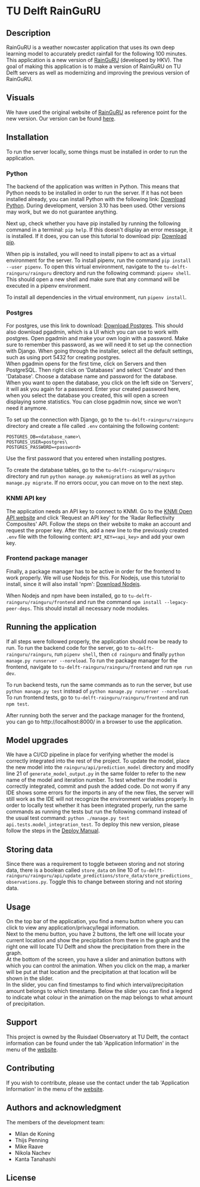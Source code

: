 # TU Delft RainGuRU

## Description
RainGuRU is a weather nowcaster application that uses its own deep learning model to accurately predict rainfall for the following 100 minutes.
This application is a new version of [RainGuRU](https://rainguru.hkvservices.nl) (developed by HKV). The goal of making this application is to make a version of RainGuRU on TU Delft servers as well as modernizing and improving the previous version of RainGuRU.

## Visuals
We have used the original website of [RainGuRU](https://rainguru.hkvservices.nl) as reference point for the new version.
Our version can be found [here](http://rainguru.tudelft.nl).

## Installation
To run the server locally, some things must be installed in order to run the application.

### Python
The backend of the application was written in Python. This means that Python needs to be installed in order to run the server. If it has not been installed already, you can install Python with the following link: [Download Python](https://www.python.org/downloads/). During development, version 3.10 has been used. Other versions may work, but we do not guarantee anything.

Next up, check whether you have pip installed by running the following command in a terminal: ```pip help```. If this doesn't display an error message, it is installed. If it does, you can use this tutorial to download pip: [Download pip](https://www.geeksforgeeks.org/how-to-install-pip-on-windows/).

When pip is installed, you will need to install pipenv to act as a virtual environment for the server. To install pipenv, run the command ```pip install --user pipenv```. To open this virtual environment, navigate to the `tu-delft-rainguru/rainguru` directory and run the following command: `pipenv shell`. This should open a new shell and make sure that any command will be executed in a pipenv environment.

To install all dependencies in the virtual environment, run `pipenv install`.

### Postgres
For postgres, use this link to download: [Download Postgres](https://www.enterprisedb.com/downloads/postgres-postgresql-downloads). This should also download pgadmin, which is a UI which you can use to work with postgres. Open pgadmin and make your own login with a password. Make sure to remember this password, as we will need it to set up the connection with Django. When going through the installer, select all the default settings, such as using port 5432 for creating postgres.  
When pgadmin opens for the first time, click on Servers and then PostgreSQL. Then right click on 'Databases' and select 'Create' and then 'Database'. Choose a database name and password for the database.  
When you want to open the database, you click on the left side on 'Servers', it will ask you again for a password. Enter your created password here, when you select the database you created, this will open a screen displaying some statistics. You can close pgadmin now, since we won't need it anymore.

To set up the connection with Django, go to the ```tu-delft-rainguru/rainguru``` directory and create a file called `.env` containing the following content:
```
POSTGRES_DB=<database_name>\
POSTGRES_USER=postgres\
POSTGRES_PASSWORD=<password>
```
Use the first password that you entered when installing postgres.

To create the database tables, go to the ```tu-delft-rainguru/rainguru``` directory and run `python manage.py makemigrations` as well as `python manage.py migrate`.
If no errors occur, you can move on to the next step.

### KNMI API key
The application needs an API key to connect to KNMI. Go to the [KNMI Open API website](https://developer.dataplatform.knmi.nl/apis) and click 'Request an API key' for the 'Radar Reflectivity Composites' API.
Follow the steps on their website to make an account and request the proper key. After this, add a new line to the previously created `.env` file with the following content:
`API_KEY=<api_key>` and add your own key.

### Frontend package manager
Finally, a package manager has to be active in order for the frontend to work properly. We will use Nodejs for this.
For Nodejs, use this tutorial to install, since it will also install 'npm': [Download Nodejs](https://kinsta.com/blog/how-to-install-node-js/#how-to-install-nodejs-and-npm).

When Nodejs and npm have been installed, go to `tu-delft-rainguru/rainguru/frontend` and run the command `npm install --legacy-peer-deps`. This should install all necessary node modules.


## Running the application
If all steps were followed properly, the application should now be ready to run. 
To run the backend code for the server, go to `tu-delft-rainguru/rainguru`, run `pipenv shell`, then `cd rainguru` and finally `python manage.py runserver --noreload`.
To run the package manager for the frontend, navigate to `tu-delft-rainguru/rainguru/frontend` and run `npm run dev`.

To run backend tests, run the same commands as to run the server, but use `python manage.py test` instead of `python manage.py runserver --noreload`.
To run frontend tests, go to `tu-delft-rainguru/rainguru/frontend` and run `npm test`.

After running both the server and the package manager for the frontend, you can go to http://localhost:8000/ in a browser to use the application.

## Model upgrades
We have a CI/CD pipeline in place for verifying whether the model is correctly integrated into the rest of the project. 
To update the model, place the new model into the ```rainguru/api/prediction_model``` directory and modify line 21 of ```generate_model_output.py``` in the same folder to refer to the new name of the model and iteration number. 
To test whether the model is correctly integrated, commit and push the added code.
Do not worry if any IDE shows some errors for the imports in any of the new files, the server will still work as the IDE will not recognize the environment variables properly.
In order to locally test whether it has been integrated properly, run the same commands as running the tests but run the following command instead of the usual test command:
```python ./manage.py test api.tests.model_integration_test```. To deploy this new version, please follow the steps in the [Deploy Manual](deploy_manual.md).

## Storing data
Since there was a requirement to toggle between storing and not storing data, there is a boolean called `store_data` on line 10 of `tu-delft-rainguru/rainguru/api/update_predictions/store_data/store_predictions_observations.py`.
Toggle this to change between storing and not storing data.


## Usage
On the top bar of the application, you find a menu button where you can click to view any application/privacy/legal information.  
Next to the menu button, you have 2 buttons, the left one will locate your current location and show the precipitation from there in the graph and the right one will locate TU Delft and show the precipitation from there in the graph.  
At the bottom of the screen, you have a slider and animation buttons with which you can control the animation. When you click on the map, a marker will be put at that location and the precipitation at that location will be shown in the slider.  
In the slider, you can find timestamps to find which interval/precipitation amount belongs to which timestamp. Below the slider you can find a legend to indicate what colour in the animation on the map belongs to what amount of precipitation.

## Support
This project is owned by the Ruisdael Observatory at TU Delft, the contact information can be found under the tab 'Application Information' in the menu of the [website](http://rainguru.tudelft.nl).

## Contributing
If you wish to contribute, please use the contact under the tab 'Application Information' in the menu of the [website](http://rainguru.tudelft.nl).

## Authors and acknowledgment
The members of the development team:
* Milan de Koning
* Thijs Penning
* Mike Raave
* Nikola Nachev
* Kanta Tanahashi

## License


